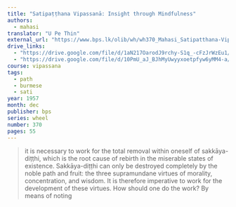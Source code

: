 ```yaml
---
title: "Satipaṭṭhana Vipassanā: Insight through Mindfulness"
authors:
  - mahasi
translator: "U Pe Thin"
external_url: "https://www.bps.lk/olib/wh/wh370_Mahasi_Satipatthana-Vipassana--Insight-Thru-Mindfulness.html"
drive_links:
  - "https://drive.google.com/file/d/1aN217OarodJ9rchy-S1q_-cFzJrWzEu1/view?usp=drivesdk"
  - "https://drive.google.com/file/d/10PmU_aJ_BJhMyUwyyxoetpfyw6yMM4-a/view?usp=drivesdk"
course: vipassana
tags:
  - path
  - burmese
  - sati
year: 1957
month: dec
publisher: bps
series: wheel
number: 370
pages: 55
---
```


> it is necessary to work for the total removal within oneself of sakkāya-diṭṭhi, which is the root cause of rebirth in the miserable states of existence. Sakkāya-diṭṭhi can only be destroyed completely by the noble path and fruit: the three supramundane virtues of morality, concentration, and wisdom. It is therefore imperative to work for the development of these virtues. How should one do the work? By means of noting

